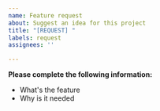 ```yaml
---
name: Feature request
about: Suggest an idea for this project
title: "[REQUEST] "
labels: request
assignees: ''

---
```


**Please complete the following information:**
- What's the feature
- Why is it needed
